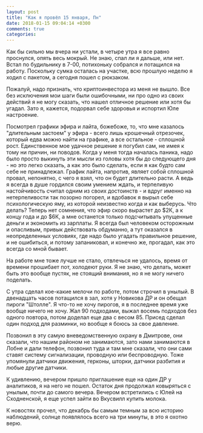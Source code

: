 ```yaml
---
layout: post
title: "Как я провёл 15 января, Пн"
date: 2018-01-15 09:04:14 +0300
comments: true
categories: 
---
```

Как бы сильно мы вчера ни устали, в четыре утра я все равно проснулся, опять весь мокрый. Не знаю, спал ли я дальше, или нет. Встал по будильнику в 7-00, потихоньку собрался и потащился на работу. Поскольку сумка осталась на участке, всю прошлую неделю я ходил с пакетом, а сегодня пошел с рюкзаком.

Пожалуй, надо признать, что криптоинвестора из меня не вышло. Все без исключения мои шаги были ошибочными, ни про одно из своих действий я не могу сказать, что нашел отличное решение или хотя бы угадал. Зато я, кажется, подорвал себе здоровья и испортил Юле настроение.

Посмотрел графики эфира и лайта, божебоже, то, что мне казалось "длительным застоем" у эфира - всего лишь крошечный отрезочек, который едва можно найти на графике, а все остальное - сплошной рост. Единственное мое удачное решение я погубил сам, не имея к тому ни причин, ни поводов. Когда у меня тогда началась паника, надо было просто выкинуть эти мысли из головы хотя бы до следующего дня - но это легко сказать, а как это было сделать, если я как будто сам себе не принадлежал. График лайта, напротив, являет собой сплошной провал, непонятно, с чего я взял, что он будет длительно расти. А ведь я всегда в душе гордился своим умением ждать, и терпеливую настойчивость считал одним из своих достоинств - и вдруг именно на нетерпеливости так позорно погорел, и вдобавок я вырыл себе психологическую яму, из которой неизвестно когда и как выберусь. Что делать? Теперь нет сомнения, что эфир скоро вырастет до $2К, а к концу года и до $6К, а мне останется только подсчитывать упущенные деньги и экономить из зарплаты. Я всегда был человеком осторожным и опасливым, привык действовать обдуманно, а тут оказался в неопределенных условиях, где надо было угадать правильное решение, и не ошибиться, и потому запаниковал, и конечно же, прогадал, как это всегда со мной бывает.

На работе мне тоже лучше не стало, отвлечься не удалось, время от времени прошибает пот, холодеют руки. Я не знаю, что делать, может быть это вообще пустяк, не стоящий внимания, но я не могу ничего поделать.

С утра сделал кое-какие мелочи по работе, потом строчил в унылый. В двенадцать часов потащился в зал, хотя у Новикова ДР и он обещал пироги "Штолле". Я что-то не хочу пирогов, я в последнее время уже вообще ничего не хочу. Жал 90 подходами, выжал восемь подходов без одного повтора, потом доделал еще два с весом 85. Присед сделал один подход для разминки, но вообще я боюсь за свое давление.  

Позвонил в эту самую вневедомственную охрану в Дмитрове, они сказали, что нашим районом не занимаются, зато нами занимаются в Лобне и дали телефон, позвонил туда и там мне сказали, что они сами ставят систему сигнализации, проводную или беспроводную. Тоже упомянули датчики движения, герконы, шторки, датчики разбития и любые другие датчики.

К удивлению, вечером пришло приглашение еще на один ДР у аналитиков, я на него не пошел. Остаток дня продолжал ковыряться с унылым, почти до самого вечера. Вечером встретились с Юлей на Сходненской, я еще успел зайти во Вкусвилл купить молока.


К новостях прочел, что декабрь бы самым темным за всю историю наблюдений, солнце появлялось всего на три минуты, в это я охотно верю.